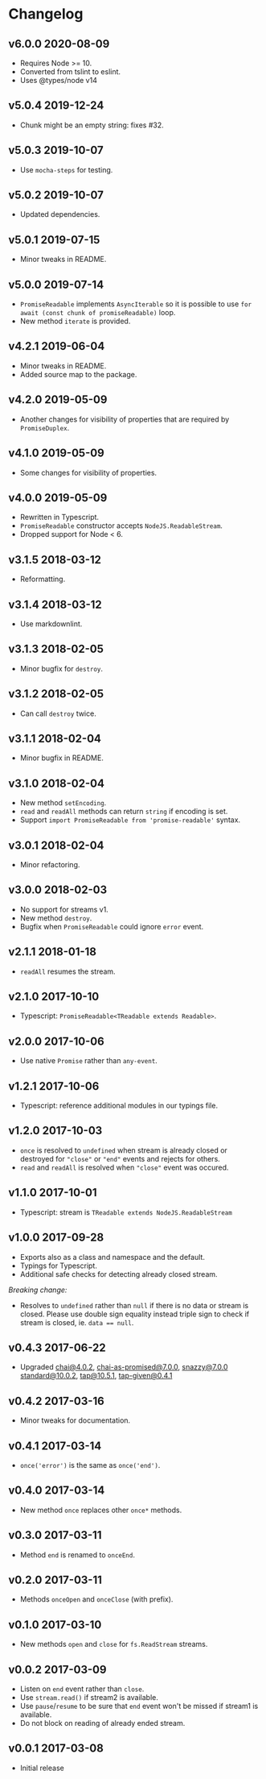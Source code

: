 # Changelog

## v6.0.0 2020-08-09

- Requires Node >= 10.
- Converted from tslint to eslint.
- Uses @types/node v14

## v5.0.4 2019-12-24

- Chunk might be an empty string: fixes #32.

## v5.0.3 2019-10-07

- Use `mocha-steps` for testing.

## v5.0.2 2019-10-07

- Updated dependencies.

## v5.0.1 2019-07-15

- Minor tweaks in README.

## v5.0.0 2019-07-14

- `PromiseReadable` implements `AsyncIterable` so it is possible to use
  `for await (const chunk of promiseReadable)` loop.
- New method `iterate` is provided.

## v4.2.1 2019-06-04

- Minor tweaks in README.
- Added source map to the package.

## v4.2.0 2019-05-09

- Another changes for visibility of properties that are required by
  `PromiseDuplex`.

## v4.1.0 2019-05-09

- Some changes for visibility of properties.

## v4.0.0 2019-05-09

- Rewritten in Typescript.
- `PromiseReadable` constructor accepts `NodeJS.ReadableStream`.
- Dropped support for Node < 6.

## v3.1.5 2018-03-12

- Reformatting.

## v3.1.4 2018-03-12

- Use markdownlint.

## v3.1.3 2018-02-05

- Minor bugfix for `destroy`.

## v3.1.2 2018-02-05

- Can call `destroy` twice.

## v3.1.1 2018-02-04

- Minor bugfix in README.

## v3.1.0 2018-02-04

- New method `setEncoding`.
- `read` and `readAll` methods can return `string` if encoding is set.
- Support `import PromiseReadable from 'promise-readable'` syntax.

## v3.0.1 2018-02-04

- Minor refactoring.

## v3.0.0 2018-02-03

- No support for streams v1.
- New method `destroy`.
- Bugfix when `PromiseReadable` could ignore `error` event.

## v2.1.1 2018-01-18

- `readAll` resumes the stream.

## v2.1.0 2017-10-10

- Typescript: `PromiseReadable<TReadable extends Readable>`.

## v2.0.0 2017-10-06

- Use native `Promise` rather than `any-event`.

## v1.2.1 2017-10-06

- Typescript: reference additional modules in our typings file.

## v1.2.0 2017-10-03

- `once` is resolved to `undefined` when stream is already closed or
  destroyed for `"close"` or `"end"` events and rejects for others.
- `read` and `readAll` is resolved when `"close"` event was occured.

## v1.1.0 2017-10-01

- Typescript: stream is `TReadable extends NodeJS.ReadableStream`

## v1.0.0 2017-09-28

- Exports also as a class and namespace and the default.
- Typings for Typescript.
- Additional safe checks for detecting already closed stream.

_Breaking change:_

- Resolves to `undefined` rather than `null` if there is no data or stream is
  closed. Please use double sign equality instead triple sign to check if
  stream is closed, ie. `data == null`.

## v0.4.3 2017-06-22

- Upgraded chai@4.0.2, chai-as-promised@7.0.0, snazzy@7.0.0
  standard@10.0.2, tap@10.5.1, tap-given@0.4.1

## v0.4.2 2017-03-16

- Minor tweaks for documentation.

## v0.4.1 2017-03-14

- `once('error')` is the same as `once('end')`.

## v0.4.0 2017-03-14

- New method `once` replaces other `once*` methods.

## v0.3.0 2017-03-11

- Method `end` is renamed to `onceEnd`.

## v0.2.0 2017-03-11

- Methods `onceOpen` and `onceClose` (with prefix).

## v0.1.0 2017-03-10

- New methods `open` and `close` for `fs.ReadStream` streams.

## v0.0.2 2017-03-09

- Listen on `end` event rather than `close`.
- Use `stream.read()` if stream2 is available.
- Use `pause`/`resume` to be sure that `end` event won't be missed if stream1
  is available.
- Do not block on reading of already ended stream.

## v0.0.1 2017-03-08

- Initial release

